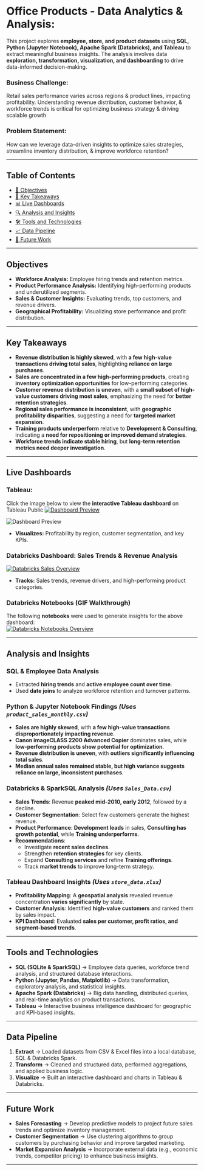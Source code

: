#  Office Products - Data Analytics & Analysis:

This project explores **employee, store, and product datasets** using **SQL, Python (Jupyter Notebook), Apache Spark (Databricks), and Tableau** to extract meaningful business insights. The analysis involves data **exploration, transformation, visualization, and dashboarding** to drive data-informed decision-making.

### Business Challenge: 
Retail sales performance varies across regions & product lines, impacting profitability. Understanding revenue distribution, customer behavior, & workforce trends is critical for optimizing business strategy & driving scalable growth

### Problem Statement: 
How can we leverage data-driven insights to optimize sales strategies, streamline inventory distribution, & improve workforce retention?

---

##  Table of Contents
- [🎯 Objectives](#-objectives)
- [📌 Key Takeaways](#-key-takeaways)
- [📊 Live Dashboards](#-live-dashboards)
- [🔍 Analysis and Insights](#-analysis-and-extracted-insights)
- [🛠️ Tools and Technologies](#-tools-and-technologies)
- [📈 Data Pipeline](#-data-pipeline)
- [🚀 Future Work](#-future-work)


---

##  **Objectives**
- **Workforce Analysis:** Employee hiring trends and retention metrics.
- **Product Performance Analysis:** Identifying high-performing products and underutilized segments.
- **Sales & Customer Insights:** Evaluating trends, top customers, and revenue drivers.
- **Geographical Profitability:** Visualizing store performance and profit distribution.

---

##  Key Takeaways
- **Revenue distribution is highly skewed**, with **a few high-value transactions driving total sales**, highlighting **reliance on large purchases**.
- **Sales are concentrated in a few high-performing products**, creating **inventory optimization opportunities** for low-performing categories.
- **Customer revenue distribution is uneven**, with a **small subset of high-value customers driving most sales**, emphasizing the need for **better retention strategies**.
- **Regional sales performance is inconsistent**, with **geographic profitability disparities**, suggesting a need for **targeted market expansion**.
- **Training products underperform** relative to **Development & Consulting**, indicating a **need for repositioning or improved demand strategies**.
- **Workforce trends indicate stable hiring**, but **long-term retention metrics need deeper investigation**.

---
##  Live Dashboards

### Tableau:
Click the image below to view the **interactive Tableau dashboard** on Tableau Public
[![Dashboard Preview](https://public.tableau.com/static/images/BI/BI_Customer_Sales_Analytics/CustomerAnalysisDash/1.png)](https://public.tableau.com/views/BI_Customer_Sales_Analytics/CustomerAnalysisDash)
  
![Dashboard Preview](visualizations/tableau_avg_profit_orders_state.png)

  - **Visualizes:** Profitability by region, customer segmentation, and key KPIs.

### **Databricks Dashboard: Sales Trends & Revenue Analysis**
[![Databricks Sales Overview](./visualizations/databricks_sales_overview_visual.png)](https://databricks-prod-cloudfront.cloud.databricks.com/public/4027ec902e239c93eaaa8714f173bcfc/2129068309167396/772302472605754/441123093537593/latest.html)  
  - **Tracks:** Sales trends, revenue drivers, and high-performing product categories.

###  **Databricks Notebooks (GIF Walkthrough)**  
The following **notebooks** were used to generate insights for the above dashboard:  
[![Databricks Notebooks Overview](./databricks_notebooks.gif)](./databricks_notebooks.gif)


---

##  Analysis and Insights

### **SQL & Employee Data Analysis**
- Extracted **hiring trends** and **active employee count over time**.
- Used **date joins** to analyze workforce retention and turnover patterns.

### **Python & Jupyter Notebook Findings** *(Uses `product_sales_monthly.csv`)*
- **Sales are highly skewed**, with **a few high-value transactions disproportionately impacting revenue**.
- **Canon imageCLASS 2200 Advanced Copier** dominates sales, while **low-performing products show potential for optimization**.
- **Revenue distribution is uneven**, with **outliers significantly influencing total sales**.
- **Median annual sales remained stable, but high variance suggests reliance on large, inconsistent purchases**.

### **Databricks & SparkSQL Analysis** *(Uses `Sales_Data.csv`)*
- **Sales Trends**: Revenue **peaked mid-2010, early 2012**, followed by a decline.
- **Customer Segmentation**: Select few customers generate the highest revenue.
- **Product Performance**: **Development leads** in sales, **Consulting has growth potential**, while **Training underperforms**.
- **Recommendations**:
    - Investigate **recent sales declines**.
    - Strengthen **retention strategies** for key clients.
    - Expand **Consulting services** and refine **Training offerings**.
    - Track **market trends** to improve long-term strategy.

### **Tableau Dashboard Insights** *(Uses `store_data.xlsx`)*
- **Profitability Mapping**: A **geospatial analysis** revealed revenue concentration **varies significantly** by state.
- **Customer Analysis**: Identified **high-value customers** and ranked them by sales impact.
- **KPI Dashboard**: Evaluated **sales per customer, profit ratios, and segment-based trends**.

---

##  Tools and Technologies

- **SQL (SQLite & SparkSQL)** → Employee data queries, workforce trend analysis, and structured database interactions.
- **Python (Jupyter, Pandas, Matplotlib)** → Data transformation, exploratory analysis, and statistical insights.
- **Apache Spark (Databricks)** → Big data handling, distributed queries, and real-time analytics on product transactions.
- **Tableau** → Interactive business intelligence dashboard for geographic and KPI-based insights.

---

##  Data Pipeline

1. **Extract** → Loaded datasets from CSV & Excel files into a local database, SQL & Databricks Spark.
2. **Transform** → Cleaned and structured data, performed aggregations, and applied business logic.
3. **Visualize** → Built an interactive dashboard and charts in Tableau & Databricks.

---

##  Future Work

- **Sales Forecasting** → Develop predictive models to project future sales trends and optimize inventory management.
- **Customer Segmentation** → Use clustering algorithms to group customers by purchasing behavior and improve targeted marketing.
- **Market Expansion Analysis** → Incorporate external data (e.g., economic trends, competitor pricing) to enhance business insights.

---

